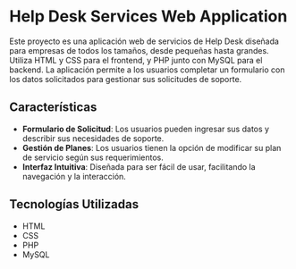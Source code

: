 # Help Desk Services Web Application

Este proyecto es una aplicación web de servicios de Help Desk diseñada para empresas de todos los tamaños, desde pequeñas hasta grandes. Utiliza HTML y CSS para el frontend, y PHP junto con MySQL para el backend. La aplicación permite a los usuarios completar un formulario con los datos solicitados para gestionar sus solicitudes de soporte.

## Características

- **Formulario de Solicitud**: Los usuarios pueden ingresar sus datos y describir sus necesidades de soporte.
- **Gestión de Planes**: Los usuarios tienen la opción de modificar su plan de servicio según sus requerimientos.
- **Interfaz Intuitiva**: Diseñada para ser fácil de usar, facilitando la navegación y la interacción.

## Tecnologías Utilizadas

- HTML
- CSS
- PHP
- MySQL
